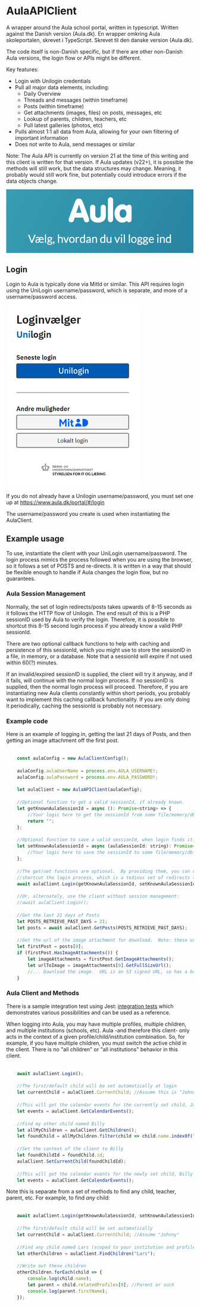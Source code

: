 # AulaAPIClient

A wrapper around the Aula school portal, written in typescript. Written against the Danish version (Aula.dk).
En wrapper omkring Aula skoleportalen, skrevet i TypeScript. Skrevet til den danske version (Aula.dk).

The code itself is non-Danish specific, but if there are other non-Danish Aula versions, the login flow or APIs might be different.

Key features:
- Login with Unilogin credentials
- Pull all major data elements, including:
    - Daily Overview
    - Threads and messages (within timeframe)
    - Posts (within timeframe)
    - Get attachments (images, files) on posts, messages, etc
    - Lookup of parents, children, teachers, etc
    - Pull latest galleries (photos, etc)
- Pulls almost 1:1 all data from Aula, allowing for your own filtering of important information
- Does not write to Aula, send messages or similar

Note: The Aula API is currently on version 21 at the time of this writing and this client is written for that version.  If Aula updates (v22+), it is possible the methods will still work, but the data structures may change. Meaning, it probably would still work fine, but potentially could introduce errors if the data objects change.


![](./media/aula-logo.png)

## Login

Login to Aula is typically done via MitId or similar.  This API requires login using the UniLogin username/password, which is separate, and more of a username/password access. 

![](./media/uni-login.png)

If you do not already have a Unilogin username/password, you must set one up at
https://www.aula.dk/portal/#/login

The username/password you create is used when instantiating the AulaClient.

## Example usage

To use, instantiate the client with your UniLogin username/password. The login process mimics the process followed when you are using the browser, so it follows a set of POSTS and re-directs.  It is written in a way that should be flexible enough to handle if Aula changes the login flow, but no guarantees.

### Aula Session Management

Normally, the set of login redirects/posts takes upwards of 8-15 seconds as it follows the HTTP flow of Unilogin.  The end result of this is a PHP sessionID used by Aula to verify the login.  Therefore, it is possible to shortcut this 8-15 second login process if you already know a valid PHP sessionId. 

There are two optional callback functions to help with caching and persistence of this sessionId, which you might use to store the sessionID in a file, in memory, or a database.  Note that a sessionId will expire if not used within 60(?) minutes.

If an invalid/expired sessionID is supplied, the client will try it anyway, and if it fails, will continue with the normal login process. If no sessionID is supplied, then the normal login process will proceed.  Therefore, if you are instantiating new Aula clients constantly within short periods, you probably want to implement this caching callback functionality.   If you are only doing it periodically, caching the sessionId is probably not necessary. 

### Example code

Here is an example of logging in, getting the last 21 days of Posts, and then getting an image attachment off the first post.

````javascript

    const aulaConfig = new AulaClientConfig();

    aulaConfig.aulaUserName = process.env.AULA_USERNAME!;
    aulaConfig.aulaPassword = process.env.AULA_PASSWORD!;
    
    let aulaClient = new AulaAPIClient(aulaConfig);

    //Optional function to get a valid sessionId, if already known.
    let getKnownAulaSessionId = async (): Promise<string> => {
        //Your logic here to get the sessionId from some file/memory/db cache, if you want
        return "";
    };

    //Optional function to save a valid sessionId, when login finds it.
    let setKnownAulaSessionId = async (aulaSessionId: string): Promise<void> => {
        //Your logic here to save the sessionId to some file/memory/db cache, if you want
    };

    //The get/set functions are optional.  By providing them, you can optionally 
    //shortcut the login process, which is a tedious set of redirects that takes 10+ seconds
    await aulaClient.Login(getKnownAulaSessionId, setKnownAulaSessionId);

    //Or, alternately, use the client without session management:
    //await aulaClient.Login();

    //Get the last 21 days of Posts
    let POSTS_RETRIEVE_PAST_DAYS = 21;
    let posts = await aulaClient.GetPosts(POSTS_RETRIEVE_PAST_DAYS);

    //Get the url of the image attachment for download.  Note: these urls have an expiration, so must be used quickly.
    let firstPost = posts[0];
    if (firstPost.HasImageAttachments()) {
        let imageAttachments = firstPost.GetImageAttachments();
        let urlToImage = imageAttachments[0].GetFullSizeUrl();
        //... Download the image.  URL is an S3 signed URL, so has a built-in time expiration
    }

````
### Aula Client and Methods

There is a sample integration test using Jest: [integration tests](/tests/defaultIntegration.test.ts) which demonstrates various possibilities and can be used as a reference.

When logging into Aula, you may have multiple profiles, multiple children, and multiple institutions (schools, etc).  Aula -and therefore this client- only acts in the context of a given profile/child/institution combination.  So, for example, if you have multiple children, you must switch the active child in the client.  There is no "all children" or "all institutions" behavior in this client.

````javascript

    await aulaClient.Login();

    //The first/default child will be set automatically at login
    let currentChild = aulaClient.CurrentChild; //Assume this is "Johnny"

    //This will get the calendar events for the currently set child, Johnny
    let events = aulaClient.GetCalendarEvents();

    //Find my other child named Billy
    let allMyChildren = aulaClient.GetChildren();
    let foundChild = allMyChildren.filter(child => child.name.indexOf("Billy") > -1)[0];

    //Set the context of the client to Billy
    let foundChildId = foundChild.id;
    aulaClient.SetCurrentChild(foundChildId);

    //This will get the calendar events for the newly set child, Billy
    let events = aulaClient.GetCalendarEvents();

````

Note this is separate from a set of methods to find any child, teacher, parent, etc.  For example, to find *any* child:

````javascript

    await aulaClient.Login(getKnownAulaSessionId, setKnownAulaSessionId);

    //The first/default child will be set automatically
    let currentChild = aulaClient.CurrentChild; //Assume "Johnny"

    //Find any child named Lars (scoped to your institution and profile access)
    let otherChildren = aulaClient.FindChildren("Lars"); 

    //Write out these children
    otherChildren.forEach(child => {
        console.log(child.name);
        let parent = child.relatedProfiles[0]; //Parent or such
        console.log(parent.firstName);
    });

````




